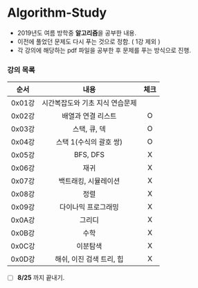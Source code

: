 # Algorithm-Study

* 2019년도 여름 방학중 <strong>알고리즘</strong>을 공부한 내용.
* 이전에 풀었던 문제도 다시 푸는 것으로 정함. ( 1강 제외 )
* 각 강의에 해당하는 pdf 파일을 공부한 후 문제를 푸는 방식으로 진행.

### 강의 목록

| 순서 | 내용 | 체크 |
|:---:|:---:|:---:|
| 0x01강 | 시간복잡도와 기초 지식 연습문제 |  |
| 0x02강 | 배열과 연결 리스트 | O |
| 0x03강 | 스택, 큐, 덱 | O |
| 0x04강 | 스택 1(수식의 괄호 쌍) | O |
| 0x05강 | BFS, DFS | X |
| 0x06강 | 재귀 | X |
| 0x07강 | 백트래킹, 시뮬레이션 | X |
| 0x08강 | 정렬 | X |
| 0x09강 | 다이나믹 프로그래밍 | X |
| 0x0A강 | 그리디 | X |
| 0x0B강 | 수학 | X |
| 0x0C강 | 이분탐색 | X |
| 0x0D강 | 해쉬, 이진 검색 트리, 힙 | X |


- [ ] <strong>8/25</strong> 까지 끝내기.
